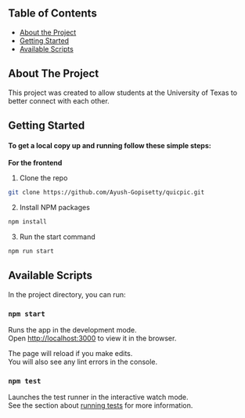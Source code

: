 <br />

<!-- TABLE OF CONTENTS -->
## Table of Contents

* [About the Project](#about-the-project)
* [Getting Started](#getting-started)
* [Available Scripts](#available-scripts)


<!-- ABOUT THE PROJECT -->
## About The Project

This project was created to allow students at the University of Texas to better connect with each other.


<!-- GETTING STARTED -->
## Getting Started

#### To get a local copy up and running follow these simple steps:

**For the frontend**

1. Clone the repo
```sh
git clone https://github.com/Ayush-Gopisetty/quicpic.git
```
2. Install NPM packages
```sh
npm install
```
3. Run the start command
```sh
npm run start
```

<!-- AVAILABLE SCRIPTS -->
## Available Scripts

In the project directory, you can run:

### `npm start`

Runs the app in the development mode.\
Open [http://localhost:3000](http://localhost:3000) to view it in the browser.

The page will reload if you make edits.\
You will also see any lint errors in the console.

### `npm test`

Launches the test runner in the interactive watch mode.\
See the section about [running tests](https://facebook.github.io/create-react-app/docs/running-tests) for more information.


<!-- MARKDOWN LINKS & IMAGES -->
<!-- https://www.markdownguide.org/basic-syntax/#reference-style-links -->
[contributors-shield]: https://img.shields.io/github/contributors/Codubee/MathSkillsMW3-4-Front?style=for-the-badge

[contributors-url]: https://github.com/Codubee/MathSkillsMW3-4-Front/graphs/contributors


[last-commit]: https://img.shields.io/github/last-commit/Codubee/MathSkillsMW3-4-Front?style=for-the-badge

[commit-url]: https://github.com/Codubee/MathSkillsMW3-4-Front/commits/main


[pr-shield]: https://img.shields.io/github/issues-pr-closed/Codubee/MathSkillsMW3-4-Front?style=for-the-badge

[pr-url]: https://github.com/Codubee/MathSkillsMW3-4-Front/pulls


[issues-url]: https://github.com/Codubee/MathSkillsMW3-4-Front/pulls

[license-shield]: https://img.shields.io/github/license/Codubee/MathSkillsMW3-4-Front?style=for-the-badge

[license-url]: https://github.com/Codubee/MathSkillsMW3-4-Front/blob/main/License.txt
